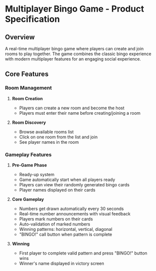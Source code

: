 # Multiplayer Bingo Game - Product Specification

## Overview
A real-time multiplayer bingo game where players can create and join rooms to play together. The game combines the classic bingo experience with modern multiplayer features for an engaging social experience.

## Core Features

### Room Management
1. **Room Creation**
   - Players can create a new room and become the host
   - Players must enter their name before creating/joining a room

2. **Room Discovery**
   - Browse available rooms list
   - Click on one room from the list and join
   - See player names in the room

### Gameplay Features

1. **Pre-Game Phase**   
   - Ready-up system
   - Game automatically start when all players ready
   - Players can view their randomly generated bingo cards
   - Player names displayed on their cards

2. **Core Gameplay**
   - Numbers get drawn automatically every 30 seconds
   - Real-time number announcements with visual feedback
   - Players mark numbers on their cards
   - Auto-validation of marked numbers
   - Winning patterns: horizontal, vertical, diagonal
   - "BINGO!" call button when pattern is complete

3. **Winning**
   - First player to complete valid pattern and press "BINGO!" button wins
   - Winner's name displayed in victory screen
